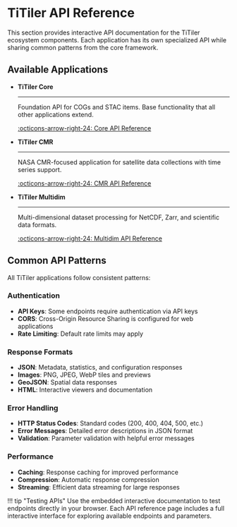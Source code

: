 # TiTiler API Reference

This section provides interactive API documentation for the TiTiler ecosystem components. Each application has its own specialized API while sharing common patterns from the core framework.

## Available Applications

<div class="grid cards" markdown>

-   **TiTiler Core**

    ---

    Foundation API for COGs and STAC items. Base functionality that all other applications extend.

    [:octicons-arrow-right-24: Core API Reference](titiler-core.md)

-   **TiTiler CMR**

    ---

    NASA CMR-focused application for satellite data collections with time series support.

    [:octicons-arrow-right-24: CMR API Reference](titiler-cmr.md)

-   **TiTiler Multidim**

    ---

    Multi-dimensional dataset processing for NetCDF, Zarr, and scientific data formats.

    [:octicons-arrow-right-24: Multidim API Reference](titiler-multidim.md)

</div>

## Common API Patterns

All TiTiler applications follow consistent patterns:

### Authentication
- **API Keys**: Some endpoints require authentication via API keys
- **CORS**: Cross-Origin Resource Sharing is configured for web applications
- **Rate Limiting**: Default rate limits may apply

### Response Formats
- **JSON**: Metadata, statistics, and configuration responses
- **Images**: PNG, JPEG, WebP tiles and previews
- **GeoJSON**: Spatial data responses
- **HTML**: Interactive viewers and documentation

### Error Handling
- **HTTP Status Codes**: Standard codes (200, 400, 404, 500, etc.)
- **Error Messages**: Detailed error descriptions in JSON format
- **Validation**: Parameter validation with helpful error messages

### Performance
- **Caching**: Response caching for improved performance
- **Compression**: Automatic response compression
- **Streaming**: Efficient data streaming for large responses

!!! tip "Testing APIs"
    Use the embedded interactive documentation to test endpoints directly in your browser. Each API reference page includes a full interactive interface for exploring available endpoints and parameters.
